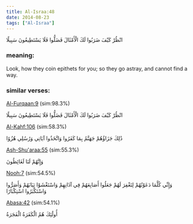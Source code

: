```yaml
---
title: Al-Israa:48
date: 2014-08-23
tags: ["Al-Israa"]
---
```

انْظُرْ كَيْفَ ضَرَبُوا لَكَ الْأَمْثَالَ فَضَلُّوا فَلَا يَسْتَطِيعُونَ سَبِيلًا
### meaning: 
Look, how they coin epithets for you; so they go astray, and cannot find a way.
### similar verses: 

[Al-Furqaan:9](/25/9) (sim:98.3%)

انْظُرْ كَيْفَ ضَرَبُوا لَكَ الْأَمْثَالَ فَضَلُّوا فَلَا يَسْتَطِيعُونَ سَبِيلًا

[Al-Kahf:106](/18/106) (sim:58.3%)

ذَٰلِكَ جَزَاؤُهُمْ جَهَنَّمُ بِمَا كَفَرُوا وَاتَّخَذُوا آيَاتِي وَرُسُلِي هُزُوًا

[Ash-Shu'araa:55](/26/55) (sim:55.3%)

وَإِنَّهُمْ لَنَا لَغَائِظُونَ

[Nooh:7](/71/7) (sim:54.5%)

وَإِنِّي كُلَّمَا دَعَوْتُهُمْ لِتَغْفِرَ لَهُمْ جَعَلُوا أَصَابِعَهُمْ فِي آذَانِهِمْ وَاسْتَغْشَوْا ثِيَابَهُمْ وَأَصَرُّوا وَاسْتَكْبَرُوا اسْتِكْبَارًا

[Abasa:42](/80/42) (sim:54.1%)

أُولَٰئِكَ هُمُ الْكَفَرَةُ الْفَجَرَةُ
